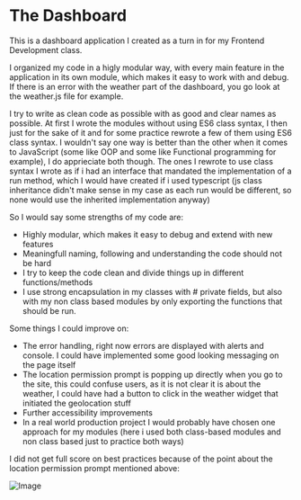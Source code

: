 # The Dashboard
This is a dashboard application I created as a turn in for my Frontend Development class.

I organized my code in a higly modular way, with every main feature in the application in its own module, which makes it easy to work with and debug.
If there is an error with the weather part of the dashboard, you go look at the weather.js file for example.

I try to write as clean code as possible with as good and clear names as possible.
At first I wrote the modules without using ES6 class syntax, I then just for the sake of it and for some practice rewrote a few of them using ES6 class syntax.
I wouldn't say one way is better than the other when it comes to JavaScript (some like OOP and some like Functional programming for example), I do apprieciate both though.
The ones I rewrote to use class syntax I wrote as if i had an interface that mandated the implementation of a run method, which I would have created if i used typescript (js class inheritance didn't make sense in my case as each run would be different, so none would use the inherited implementation anyway)

So I would say some strengths of my code are:
- Highly modular, which makes it easy to debug and extend with new features
- Meaningfull naming, following and understanding the code should not be hard
- I try to keep the code clean and divide things up in different functions/methods
- I use strong encapsulation in my classes with # private fields, but also with my non class based modules by only exporting the functions that should be run.

Some things I could improve on:
- The error handling, right now errors are displayed with alerts and console. I could have implemented some good looking messaging on the page itself
- The location permission prompt is popping up directly when you go to the site, this could confuse users, as it is not clear it is about the weather, I could have had a button to click in the weather widget that initiated the geolocation stuff
- Further accessibility improvements
- In a real world production project I would probably have chosen one approach for my modules (here i used both class-based modules and non class based just to practice both ways)


I did not get full score on best practices because of the point about the location permission prompt mentioned above:

![Image](https://github.com/user-attachments/assets/1dc1a262-2084-4666-8f10-75539d46e733)
